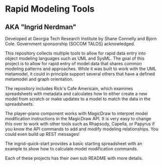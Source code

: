 # Rapid Modeling Tools

## AKA "Ingrid Nerdman"

Developed at Georgia Tech Research Institute by Shane Connelly and Bjorn Cole. Government sponsorship (SOCOM TALOS) acknowledged.

This repository collects multiple tools to allow for rapid data entry into object modeling languages such as UML and SysML. The goal of this project is to allow for rapid entry of model data that shares common modeling patterns and approaches. While it was built to work with the UML metamodel, it could in principle support several others that have a defined metamodel and graph orientation.

The repository includes Rick's Cafe Americain, which examines spreadsheets with metadata and calculates how to either create a new model from scratch or make updates to a model to match the data in the spreadsheets.

The player-piano component works with MagicDraw to interpret model modification instructions in the MagicDraw API. It is very easy to change this over to work with other tools such as Rhapsody, Capella, or Papyrus if you know the API commands to add and modify modeling relationships. You could even build up REST messages!

The ingrid-quick-start provides a basic starting spreadsheet with an example to show how to calculate model modification commands.

Each of these projects has their own sub README with more details.